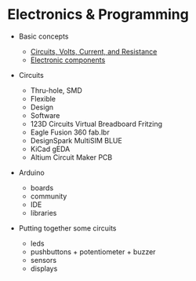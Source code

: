 # Electronics & Programming

- Basic concepts
  - [Circuits, Volts, Current, and Resistance](http://www.seattlerobotics.org/guide/electronics.html)
  - [Electronic components](http://engineering.nyu.edu/gk12/amps-cbri/pdf/Basic%20Electronics.pdf)
  
- Circuits
  - Thru-hole, SMD
  - Flexible
  - Design
  - Software 
   - 123D Circuits Virtual Breadboard Fritzing
   - Eagle Fusion 360 fab.lbr
   - DesignSpark MultiSIM BLUE
   - KiCad gEDA
   - Altium Circuit Maker PCB
   
- Arduino
  - boards
  - community
  - IDE
  - libraries

- Putting together some circuits
  - leds
  - pushbuttons + potentiometer + buzzer
  - sensors
  - displays
  
